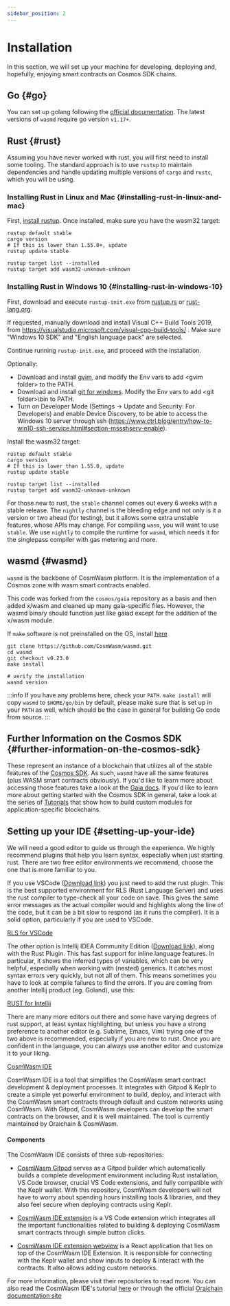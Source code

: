 ```yaml
---
sidebar_position: 2
---
```


# Installation

In this section, we will set up your machine for developing, deploying and, hopefully, enjoying smart contracts on
Cosmos SDK chains.

## Go {#go}

You can set up golang following the [official documentation](https://github.com/golang/go/wiki#working-with-go). The
latest versions of `wasmd` require go version `v1.17+`.

## Rust {#rust}

Assuming you have never worked with rust, you will first need to install some tooling. The standard approach is to
use `rustup` to maintain dependencies and handle updating multiple versions of
`cargo` and `rustc`, which you will be using.

### Installing Rust in Linux and Mac {#installing-rust-in-linux-and-mac}

First, [install rustup](https://rustup.rs/). Once installed, make sure you have the wasm32 target:

```shell
rustup default stable
cargo version
# If this is lower than 1.55.0+, update
rustup update stable

rustup target list --installed
rustup target add wasm32-unknown-unknown
```

### Installing Rust in Windows 10 {#installing-rust-in-windows-10}

First, download and execute `rustup-init.exe` from [rustup.rs](https://rustup.rs/)
or [rust-lang.org](https://www.rust-lang.org/tools/install).

If requested, manually download and install Visual C++ Build Tools 2019,
from https://visualstudio.microsoft.com/visual-cpp-build-tools/ . Make sure "Windows 10 SDK" and "English language pack"
are selected.

Continue running `rustup-init.exe`, and proceed with the installation.

Optionally:

- Download and install [gvim](https://www.vim.org/download.php#pc), and modify the Env vars to add \<gvim folder\> to
  the PATH.
- Download and install [git for windows](https://git-scm.com/download/win). Modify the Env vars to add \<git
  folder\>\bin to PATH.
- Turn on Developer Mode (Settings -> Update and Security: For Developers) and enable Device Discovery, to be able to
  access the Windows 10 server through
  ssh (https://www.ctrl.blog/entry/how-to-win10-ssh-service.html#section-mssshserv-enable).

Install the wasm32 target:

```shell
rustup default stable
cargo version
# If this is lower than 1.55.0, update
rustup update stable

rustup target list --installed
rustup target add wasm32-unknown-unknown
```

For those new to rust, the `stable` channel comes out every 6 weeks with a stable release. The `nightly` channel is the
bleeding edge and not only is it a version or two ahead (for testing), but it allows some extra unstable features, whose
APIs may change. For compiling `wasm`, you will want to use `stable`. We use `nightly` to compile the runtime
for `wasmd`, which needs it for the singlepass compiler with gas metering and more.

## wasmd {#wasmd}

`wasmd` is the backbone of CosmWasm platform. It is the implementation of a Cosmos zone with wasm smart contracts
enabled.

This code was forked from the `cosmos/gaia` repository as a basis and then added x/wasm and cleaned up many
gaia-specific files. However, the wasmd binary should function just like gaiad except for the addition of the x/wasm
module.

If `make` software is not preinstalled on the OS, install [here](https://stackoverflow.com/questions/32127524/how-to-install-and-use-make-in-windows)

```shell
git clone https://github.com/CosmWasm/wasmd.git
cd wasmd
git checkout v0.23.0
make install

# verify the installation
wasmd version
```

:::info
If you have any problems here, check your `PATH`. `make install` will copy `wasmd` to
`$HOME/go/bin` by default, please make sure that is set up in your `PATH` as well, which should be the case in general
for building Go code from source.
:::

## Further Information on the Cosmos SDK {#further-information-on-the-cosmos-sdk}

These represent an instance of a blockchain that utilizes all of the stable features of
the [Cosmos SDK](https://github.com/cosmos/cosmos-sdk). As such, `wasmd` have all the same features (plus WASM smart
contracts obviously). If you'd like to learn more about accessing those features take a look at
the [Gaia docs](https://github.com/cosmos/gaia/tree/main/docs/hub-tutorials). If you'd like to learn more about getting
started with the Cosmos SDK in general, take a look at the series of [Tutorials](https://tutorials.cosmos.network/) that
show how to build custom modules for application-specific blockchains.

## Setting up your IDE {#setting-up-your-ide}

We will need a good editor to guide us through the experience. We highly recommend plugins that help you learn syntax,
especially when just starting rust. There are two free editor environments we recommend, choose the one that is more
familiar to you.

If you use VSCode ([Download link](https://code.visualstudio.com/download)) you just need to add the rust plugin. This
is the best supported environment for RLS (Rust Language Server) and uses the rust compiler to type-check all your code
on save. This gives the same error messages as the actual compiler would and highlights along the line of the code, but
it can be a bit slow to respond (as it runs the compiler). It is a solid option, particularly if you are used to VSCode.

[RLS for VSCode](https://marketplace.visualstudio.com/items?itemName=rust-lang.rust)

The other option is Intellij IDEA Community Edition ([Download link](https://www.jetbrains.com/idea/download/)), along
with the Rust Plugin. This has fast support for inline language features. In particular, it shows the inferred types of
variables, which can be very helpful, especially when working with (nested) generics. It catches most syntax errors very
quickly, but not all of them. This means sometimes you have to look at compile failures to find the errors. If you are
coming from another Intellij product (eg. Goland), use this:

[RUST for Intellij](https://intellij-rust.github.io/)

There are many more editors out there and some have varying degrees of rust support, at least syntax highlighting, but
unless you have a strong preference to another editor (e.g. Sublime, Emacs, Vim) trying one of the two above is
recommended, especially if you are new to rust. Once you are confident in the language, you can always use another
editor and customize it to your liking.

[CosmWasm IDE](https://github.com/oraichain/cw-vscode)

CosmWasm IDE is a tool that simplifies the CosmWasm smart contract development & deployment processes. It integrates with Gitpod & Keplr to create a simple yet powerful environment to build, deploy, and interact with the CosmWasm smart contracts through default and custom networks using CosmWasm. With Gitpod, CosmWasm developers can develop the smart contracts on the browser, and it is well maintained.  The tool is currently maintained by Oraichain & CosmWasm.
  
#### Components

The CosmWasm IDE consists of three sub-repositories:

- [CosmWasm Gitpod](https://github.com/oraichain/cosmwasm-gitpod) serves as a Gitpod builder which automatically builds a complete development environment including Rust installation, VS Code browser, crucial VS Code extensions, and fully compatible with the Keplr wallet. With this repository, CosmWasm developers will not have to worry about spending hours installing tools & libraries, and they also feel secure when deploying contracts using Keplr.

- [CosmWasm IDE extension](https://github.com/oraichain/cw-vscode) is a VS Code extension which integrates all the important functionalities related to building & deploying CosmWasm smart contracts through simple button clicks.

- [CosmWasm IDE extension webview](https://github.com/oraichain/cw-ide-webview) is a React application that lies on top of the CosmWasm IDE Extension. It is responsible for connecting with the Keplr wallet and show inputs to deploy & interact with the contracts. It also allows adding custom networks.

For more information, please visit their repositories to read more. You can also read the CosmWasm IDE's tutorial [here](https://docs.cosmwasm.com/docs/1.0/tutorials/cosmwasm-ide) or through the official [Oraichain documentation site](https://docs.orai.io/developers/cosmwasm-ide/tutorial-01)
